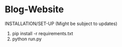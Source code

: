 # Blog-Website

INSTALLATION/SET-UP (Might be subject to updates)
1. pip install -r requirements.txt
2. python run.py
